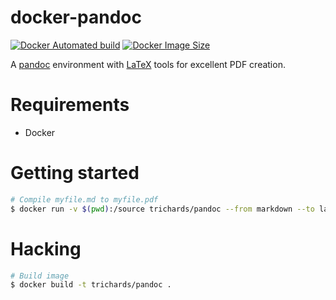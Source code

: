 # docker-pandoc

[![Docker Automated build](https://img.shields.io/docker/automated/trichards/pandoc.svg)](https://hub.docker.com/r/trichards/pandoc/)
[![Docker Image Size](https://images.microbadger.com/badges/image/trichards/pandoc.svg)](https://microbadger.com/images/trichards/pandoc)

A [pandoc][pandoc] environment with [LaTeX][latex] tools for excellent PDF creation.

# Requirements

 - Docker

# Getting started

```bash
# Compile myfile.md to myfile.pdf
$ docker run -v $(pwd):/source trichards/pandoc --from markdown --to latex -o myfile.pdf myfile.md
```

# Hacking

```bash
# Build image
$ docker build -t trichards/pandoc .
```

[latex]: https://www.latex-project.org/
[pandoc]: https://pandoc.org/
